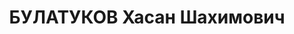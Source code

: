 ---
title: БУЛАТУКОВ Хасан Шахимович
description: 'родился 03(16).08.1907 в селении Кызыл-Юрт Терской области - умер в
  1937, с 1930 член ВКП(б)

  Образование

  1927\t окончил школу советского и партийного строительства

  1930\t окончил Ростовский коммунистический университет

  \t член Союза писателей СССР

  Послужной список

  \t директор Черкесского научно-исследовательского института

   - 1937\t 2-й секретарь Областного комитета ВКП(б) Черкесской автономной области

  1937\t арестован'
---